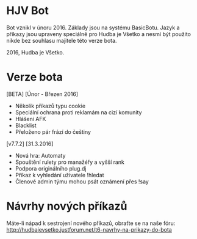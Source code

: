 # HJV Bot

Bot vznikl v únoru 2016. Základy jsou na systému BasicBotu. Jazyk a příkazy jsou upraveny speciálně pro Hudba je Všetko a nesmí být použito nikde bez souhlasu majitele této verze bota. 

2016, Hudba je Všetko.

# Verze bota

[BETA] [Únor - Březen 2016]

- Několik příkazů typu cookie
- Speciální ochrana proti reklamám na cizí komunity
- Hlášení AFK
- Blacklist
- Přeloženo pár frází do češtiny

[v7.7.2] [31.3.2016]

- Nová hra: Automaty
- Spouštění rulety pro manažéřy a vyšší rank
- Podpora originálního plug.dj
- Příkaz k vyhledání uživatele !hledat
- Členové admin týmu mohou psát oznámení přes !say

# Návrhy nových příkazů

Máte-li nápad k sestrojení nového příkazů, obraťte se na naše fóru:
http://hudbajevsetko.justforum.net/t6-navrhy-na-prikazy-do-bota
